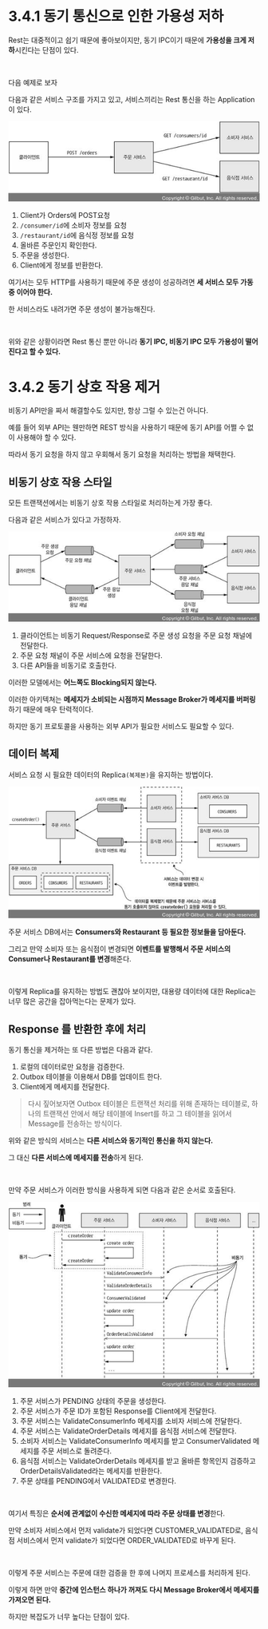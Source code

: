 # 3.4.1 동기 통신으로 인한 가용성 저하

Rest는 대중적이고 쉽기 때문에 좋아보이지만, 동기 IPC이기 때문에 **가용성을 크게 저하**시킨다는 단점이 있다.

<br>

다음 예제로 보자

다음과 같은 서비스 구조를 가지고 있고, 서비스끼리는 Rest 통신을 하는 Application이 있다.

![img](../../images/147.jpeg)

1. Client가 Orders에 POST요청
2. `/consumer/id`에 소비자 정보를 요청
3. `/restaurant/id`에 음식정 정보를 요청
4. 올바른 주문인지 확인한다.
5. 주문을 생성한다.
6. Client에게 정보를 반환한다.

여기서는 모두 HTTP를 사용하기 때문에 주문 생성이 성공하려면 **세 서비스 모두 가동 중 이어야 한다.**

한 서비스라도 내려가면 주문 생성이 불가능해진다.

<br>

위와 같은 상황이라면 Rest 통신 뿐만 아니라 **동기 IPC, 비동기 IPC 모두 가용성이 떨어진다고 할 수 있다.**

# 3.4.2 동기 상호 작용 제거

비동기 API만을 짜서 해결할수도 있지만, 항상 그럴 수 있는건 아니다.

예를 들어 외부 API는 웬만하면 REST 방식을 사용하기 때문에 동기 API를 어쩔 수 없이 사용해야 할 수 있다.

따라서 동기 요청을 하지 않고 우회해서 동기 요청을 처리하는 방법을 채택한다.

## 비동기 상호 작용 스타일

모든 트랜잭션에서는 비동기 상호 작용 스타일로 처리하는게 가장 좋다.

다음과 같은 서비스가 있다고 가정하자.

![img](../../images/148.jpeg)

1. 클라이언트는 비동기 Request/Response로 주문 생성 요청을 주문 요청 채널에 전달한다.
2. 주문 요청 채널이 주문 서비스에 요청을 전달한다.
3. 다른 API들을 비동기로 호출한다.

이러한 모델에서는 **어느쪽도 Blocking되지 않는다.**

이러한 아키텍쳐는 **메세지가 소비되는 시점까지 Message Broker가 메세지를 버퍼링**하기 때문에 매우 탄력적이다.

하지만 동기 프로토콜을 사용하는 외부 API가 필요한 서비스도 필요할 수 있다.

## 데이터 복제

서비스 요청 시 필요한 데이터의 Replica`(복제본)`을 유지하는 방법이다.

![img](../../images/149.jpeg)

주문 서비스 DB에서는 **Consumers와 Restaurant 등 필요한 정보들을 담아둔다.**

그리고 만약 소비자 또는 음식점이 변경되면 **이벤트를 발행해서 주문 서비스의 Consumer나 Restaurant를 변경**해준다.

<br>

이렇게 Replica를 유지하는 방법도 괜찮아 보이지만, 대용량 데이터에 대한 Replica는 너무 많은 공간을 잡아먹는다는 문제가 있다.

## Response 를 반환한 후에 처리

동기 통신을 제거하는 또 다른 방법은 다음과 같다.

1. 로컬의 데이터로만 요청을 검증한다.
2. Outbox 테이블을 이용해서 DB를 업데이트 한다.
3. Client에게 메세지를 전달한다.

> 다시 짚어보자면 Outbox 테이블은 트랜잭션 처리를 위해 존재하는 테이블로, 하나의 트랜잭션 안에서 해당 테이블에 Insert를 하고 그 테이블을 읽어서 Message를 전송하는 방식이다.

위와 같은 방식의 서비스는 **다른 서비스와 동기적인 통신을 하지 않는다.**

그 대신 **다른 서비스에 메세지를 전송**하게 된다.

<br>

만약 주문 서비스가 이러한 방식을 사용하게 되면  다음과 같은 순서로 호출된다.

![img](../../images/151.jpeg)

1. 주문 서비스가 PENDING 상태의 주문을 생성한다.
2. 주문 서비스가 주문 ID가 포함된 Response를 Client에게 전달한다.
3. 주문 서비스는 ValidateConsumerInfo 메세지를 소비자 서비스에 전달한다.
4. 주문 서비스는 ValidateOrderDetails 메세지를 음식점 서비스에 전달한다.
5. 소비자 서비스는 ValidateConsumerInfo 메세지를 받고 ConsumerValidated 메세지를 주문 서비스로 돌려준다.
6. 음식점 서비스는 ValidateOrderDetails 메세지를 받고 올바른 항목인지 검증하고 OrderDetailsValidated라는 메세지를 반환한다.
7. 주문 상태를 PENDING에서 VALIDATED로 변경한다.

<br>

여기서 특징은 **순서에 관계없이 수신한 메세지에 따라 주문 상태를 변경**한다.

만약 소비자 서비스에서 먼저 validate가 되었다면 CUSTOMER_VALIDATED로, 음식점 서비스에서 먼저 validate가 되었다면 ORDER_VALIDATED로 바꾸게 된다.

<br>

이렇게 주문 서비스는 주문에 대한 검증을 한 후에 나머지 프로세스를 처리하게 된다.

이렇게 하면 만약 **중간에 인스턴스 하나가 꺼져도 다시 Message Broker에서 메세지를 가져오면 된다.**

하지만 복잡도가 너무 높다는 단점이 있다.



